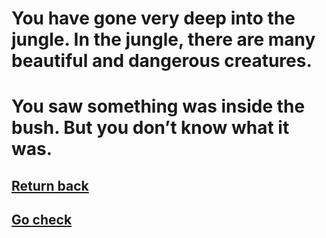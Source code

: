 # You have gone very deep into the jungle. In the jungle, there are many beautiful and dangerous creatures. 
# You saw something was inside the bush. But you don’t know what it was.

## [Return back](event-4.md)
## [Go check](event-5.md)